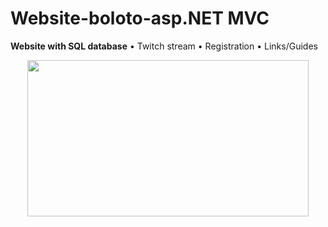 # Website-boloto-asp.NET MVC
**Website with SQL database**
• Twitch stream
• Registration
• Links/Guides


<p align="center">
  <img width="450" height="250" src="https://user-images.githubusercontent.com/17459523/210518821-65c39ddb-8353-4fa2-9127-22d15ff66996.png">



</p>

